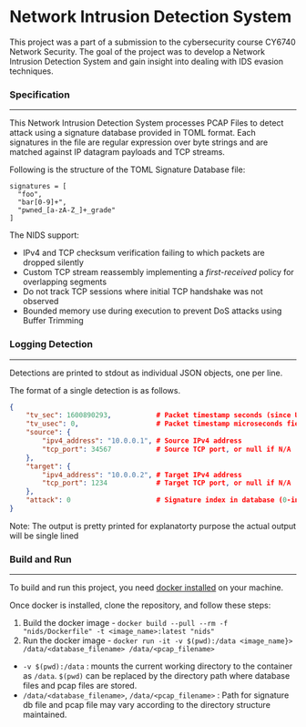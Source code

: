 # Network Intrusion Detection System

This project was a part of a submission to the cybersecurity course CY6740 Network Security. The goal of the project was to develop a Network Intrusion Detection System and gain insight into dealing with IDS evasion techniques.

### Specification
---
This Network Intrusion Detection System processes PCAP Files to detect attack using a signature database provided in TOML format. Each signatures in the file are regular expression over byte strings and are matched against IP datagram payloads and TCP streams.

Following is the structure of the TOML Signature Database file:
```
signatures = [
  "foo",
  "bar[0-9]+",
  "pwned_[a-zA-Z_]+_grade"
]
```
The NIDS support:

- IPv4 and TCP checksum verification failing to which packets are dropped silently
- Custom TCP stream reassembly implementing a *first-received* policy for overlapping segments
- Do not track TCP sessions where initial TCP handshake was not observed
- Bounded memory use during execution to prevent DoS attacks using Buffer Trimming

### Logging Detection
---
Detections are printed to stdout as individual JSON objects, one per line. 

The format of a single detection is as follows.
```json
{
    "tv_sec": 1600890293,           # Packet timestamp seconds (since UNIX epoch)
    "tv_usec": 0,                   # Packet timestamp microseconds field
    "source": {
        "ipv4_address": "10.0.0.1", # Source IPv4 address
        "tcp_port": 34567           # Source TCP port, or null if N/A
    },
    "target": {
        "ipv4_address": "10.0.0.2", # Target IPv4 address
        "tcp_port": 1234            # Target TCP port, or null if N/A
    },
    "attack": 0                     # Signature index in database (0-indexed)
}
```
Note: The output is pretty printed for explanatorty purpose the actual output will be single lined

### Build and Run
---
To build and run this project, you need [docker installed](https://docs.docker.com/engine/install/) on your machine.

Once docker is installed, clone the repository, and follow these steps:

1. Build the docker image - `docker build --pull --rm -f "nids/Dockerfile" -t <image_name>:latest "nids"`
2. Run the docker image - `docker run -it -v $(pwd):/data <image_name}> /data/<database_filename> /data/<pcap_filename>`
  - `-v $(pwd):/data` : mounts the current working directory to the container as `/data`. `$(pwd)` can be replaced by the directory path where database files and pcap files are stored.
  - `/data/<database_filename>`, `/data/<pcap_filename>` : Path for signature db file and pcap file may vary according to the directory structure maintained.